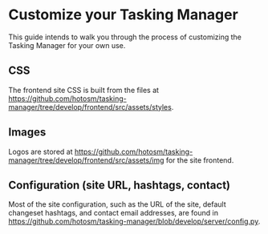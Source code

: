 # Customize your Tasking Manager

This guide intends to walk you through the process of customizing the Tasking Manager for your own use.

## CSS

The frontend site CSS is built from the files at https://github.com/hotosm/tasking-manager/tree/develop/frontend/src/assets/styles.

## Images

Logos are stored at https://github.com/hotosm/tasking-manager/tree/develop/frontend/src/assets/img for the site frontend.

## Configuration (site URL, hashtags, contact)

Most of the site configuration, such as the URL of the site, default changeset hashtags, and contact email addresses, are found in https://github.com/hotosm/tasking-manager/blob/develop/server/config.py.